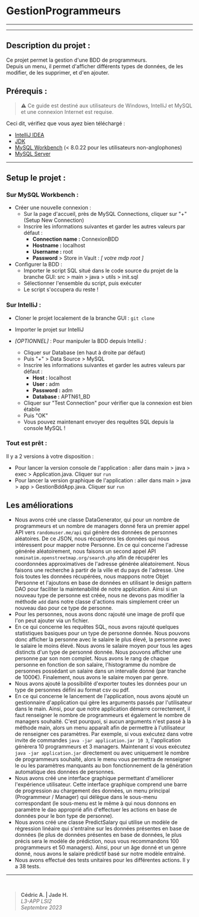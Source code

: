 GestionProgrammeurs
===================

-------------------

-------------------

## Description du projet :

Ce projet permet la gestion d'une BDD de programmeurs.<br>
Depuis un menu, il permet d'afficher différents types de données, de les modifier, de les supprimer, et d'en ajouter.


## Prérequis :

>⚠️ Ce guide est destiné aux utilisateurs de Windows, IntelliJ et MySQL et une connexion Internet est requise.

Ceci dit, vérifiez que vous ayez bien téléchargé :
+ [IntelliJ IDEA](https://www.jetbrains.com/idea/download/?section=windows)
+ [JDK](https://www.jetbrains.com/idea/guide/tips/download-jdk/)
+ [MySQL Workbench](https://dev.mysql.com/downloads/workbench/) (< 8.0.22 pour les utilisateurs non-anglophones)
+ [MySQL Server](https://dev.mysql.com/downloads/mysql/)
-----------------
## Setup le projet :


### Sur MySQL Workbench :

+ Créer une nouvelle connexion :
  + Sur la page d'accueil, près de MySQL Connections, cliquer sur "+" (Setup New Connection)
  + Inscrire les informations suivantes et garder les autres valeurs par défaut :
    + **Connection name :** ConnexionBDD
    + **Hostname :** localhost
    + **Username :** root
    + **Password** > Store in Vault : *[ votre mdp root ]*
+ Configurer la BDD :
  + Importer le script SQL situé dans le code source du projet de la branche GUI: src > main > java > utils > init.sql
  + Sélectionner l'ensemble du script, puis exécuter
  + Le script s'occupera du reste !

### Sur IntelliJ : 
+ Cloner le projet localement de la branche GUI : `git clone`
+ Importer le projet sur IntelliJ

+ *[OPTIONNEL]* : Pour manipuler la BDD depuis IntelliJ :
  + Cliquer sur Database (en haut à droite par défaut)
  + Puis "+" > Data Source > MySQL
  + Inscrire les informations suivantes et garder les autres valeurs par défaut :
    + **Host :** localhost
    + **User :** adm
    + **Password :** adm
    + **Database :** APTN61_BD
  + Cliquer sur "Test Connection" pour vérifier que la connexion est bien établie
  + Puis "OK"
  + Vous pouvez maintenant envoyer des requêtes SQL depuis la console MySQL !

### Tout est prêt :
Il y a 2 versions à votre disposition :
  + Pour lancer la version console de l'application : aller dans main > java > exec > Application.java. Cliquer sur `run`
  + Pour lancer la version graphique de l'application : aller dans main > java > app > GestionBddApp.java. Cliquer sur `run`

## Les améliorations

  + Nous avons créé une classe DataGenerator, qui pour un nombre de programmeurs et un nombre de managers donné fera un premier appel API vers `randomuser.me/api` qui génère des données de personnes aléatoires. De ce JSON, nous récupérons les données qui nous intéressent pour mapper notre Personne. En ce qui concerne l'adresse générée aléatoirement, nous faisons un second appel API `nominatim.openstreetmap.org/search.php` afin de récupérer les coordonnées approximatives de l'adresse générée aléatoirement. Nous faisons une recherche à partir de la ville et du pays de l'adresse. Une fois toutes les données récupérées, nous mappons notre Objet Personne et l'ajoutons en base de données en utilisant le design pattern DAO pour faciliter la maintenabilité de notre application. Ainsi si un nouveau type de personne est créée, nous ne devons pas modifier la méthode `add` dans notre classe d'actions mais simplement créer un nouveau dao pour ce type de personne.
  + Pour les personnes, nous avons donc rajouté une image de profil que l'on peut ajouter via un fichier.
  + En ce qui concerne les requêtes SQL, nous avons rajouté quelques statistiques basiques pour un type de personne donnée. Nous pouvons donc afficher la personne avec le salaire le plus élevé, la personne avec le salaire le moins élevé. Nous avons le salaire moyen pour tous les ages distincts d'un type de personné donnée. Nous pouvons afficher une personne par son nom complet. Nous avons le rang de chaque personne en fonction de son salaire, l'histogramme du nombre de personnes possédant un salaire dans un intervalle donné (par tranche de 1000€). Finalement, nous avons le salaire moyen par genre.
  + Nous avons ajouté la possibilité d'exporter toutes les données pour un type de personnes défini au format csv ou pdf.
  + En ce qui concerne le lancement de l'application, nous avons ajouté un gestionnaire d'application qui gère les arguments passés par l'utilisateur dans le main. Ainsi, pour que notre application démarre correctement, il faut renseigner le nombre de programmeurs et également le nombre de managers souhaité. C'est pourquoi, si aucun arguments n'est passé à la méthode main, alors un menu apparaît afin de permettre à l'utilisateur de renseigner ces paramètres. Par exemple, si vous exécutez dans votre invite de commandes `java -jar application.jar 10 3`, l'application génèrera 10 programmeurs et 3 managers. Maintenant si vous exécutez `java -jar application.jar` directement ou avec uniquement le nombre de programmeurs souhaité, alors le menu vous permettra de renseigner le ou les paramètres manquants au bon fonctionnement de la génération automatique des données de personnes.
  + Nous avons créé une interface graphique permettant d'améliorer l'expérience utilisateur. Cette interface graphique comprend une barre de progression au chargement des données, un menu principal (Programmeur / Manager) qui délègue dans le sous-menu correspondant (le sous-menu est le même à qui nous donnons en paramètre le dao approprié afin d'effectuer les actions en base de données pour le bon type de personne).
  + Nous avons créé une classe PredictSalary qui utilise un modèle de régression linéaire qui s'entraîne sur les données présentes en base de données (le plus de données présentes en base de données, le plus précis sera le modèle de prédiction, nous vous recommandons 100 programmeurs et 50 managers). Ainsi, pour un âge donné et un genre donné, nous avons le salaire prédictif basé sur notre modèle entraîné.
  + Nous avons effectué des tests unitaires pour les différentes actions. Il y a 38 tests.

----------

<p>
    <img src="https://img.shields.io/badge/Java-11.0.11-orange?style=for-the-badge" alt=""/>
    <img src="https://img.shields.io/badge/IntelliJ-2021.1.2-blue?style=for-the-badge&logo=intellij-idea" alt=""/>
    <img src="https://img.shields.io/badge/MySQL-8.0.25-blue?style=for-the-badge&logo=mysql" alt=""/>
</p>

> **Cédric A.  | Jade H.** <br>
> *L3-APP LSI2* <br>
> *Septembre 2023* <br>
